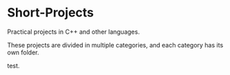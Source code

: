 # Short-Projects

Practical projects in C++ and other languages.

These projects are divided in multiple categories, and each category has its own folder.

test.
